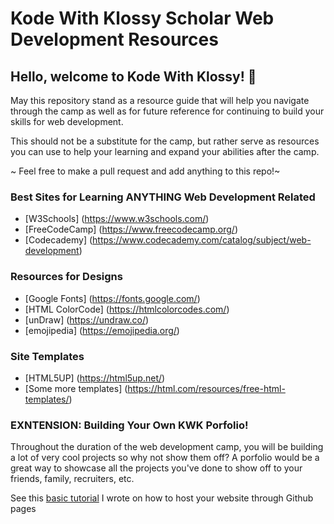 # Kode With Klossy Scholar Web Development Resources

## Hello, welcome to Kode With Klossy! 👋
 May this repository stand as a resource guide that will help you navigate through the camp as well as for future reference for continuing to build your skills for web development. 
 
This should not be a substitute for the camp, but rather serve as resources you can use to help your learning and expand your abilities after the camp. 

~ Feel free to make a pull request and add anything to this repo!~
 
 ### Best Sites for Learning ANYTHING Web Development Related
 * [W3Schools] (https://www.w3schools.com/)
 * [FreeCodeCamp] (https://www.freecodecamp.org/)
 * [Codecademy] (https://www.codecademy.com/catalog/subject/web-development) 
 
 ### Resources for Designs
 * [Google Fonts] (https://fonts.google.com/)
 * [HTML ColorCode] (https://htmlcolorcodes.com/)
 * [unDraw] (https://undraw.co/)
 * [emojipedia] (https://emojipedia.org/)
 
 ### Site Templates
 * [HTML5UP] (https://html5up.net/)
 * [Some more templates] (https://html.com/resources/free-html-templates/)
 
 ### EXNTENSION: Building Your Own KWK Porfolio! 
 Throughout the duration of the web development camp, you will be building a lot of very cool projects so why not show them off? A porfolio would be a great way to showcase all the projects you've done to show off to your friends, family, recruiters, etc. 
 
See this [basic tutorial](https://medium.com/techtogether/how-to-make-your-first-portfolio-hosted-on-github-1e5940853fcc) I wrote on how to host your website through Github pages


 
 
 
